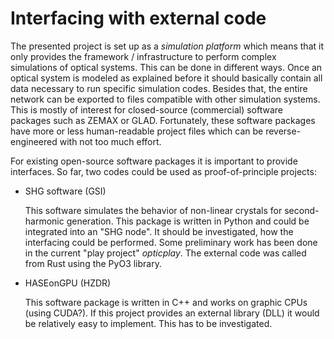 # Interfacing with external code

The presented project is set up as a *simulation platform* which means that it only provides the framework / infrastructure to perform complex simulations of optical systems. This can be done in different ways. Once an optical system is modeled as explained before it should basically contain all data necessary to run specific simulation codes. Besides that, the entire network can be exported to files compatible with other simulation systems. This is mostly of interest for closed-source (commercial) software packages such as ZEMAX or GLAD. Fortunately, these software packages have more or less human-readable project files which can be reverse-engineered with not too much effort.

For existing open-source software packages it is important to provide interfaces. So far, two codes could be used as proof-of-principle projects:

  - SHG software (GSI)

    This software simulates the behavior of non-linear crystals for second-harmonic generation. This package is written in Python and could be integrated into an "SHG node". It should be investigated, how the interfacing could be performed. Some preliminary work has been done in the current "play project" *opticplay*. The external code was called from Rust using the PyO3 library.

  - HASEonGPU (HZDR)

    This software package is written in C++ and works on graphic CPUs (using CUDA?). If this project provides an external library (DLL) it would be relatively easy to implement. This has to be investigated.